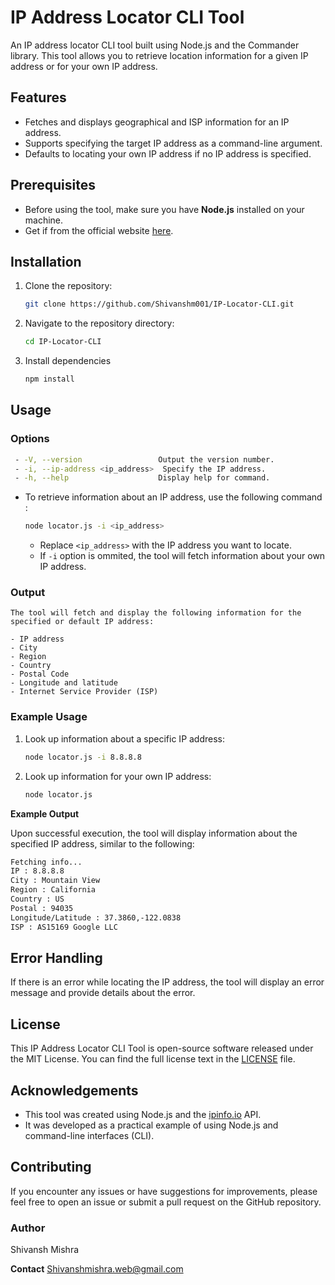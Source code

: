 # IP Address Locator CLI Tool

An IP address locator CLI tool built using Node.js and the Commander library. This tool allows you to retrieve location information for a given IP address or for your own IP address.

## Features

- Fetches and displays geographical and ISP information for an IP address.
- Supports specifying the target IP address as a command-line argument.
- Defaults to locating your own IP address if no IP address is specified.

## Prerequisites

- Before using the tool, make sure you have **Node.js** installed on your machine.
- Get if from the official website [here](https://nodejs.org/en).

## Installation


1. Clone the repository:

   ```bash
   git clone https://github.com/Shivanshm001/IP-Locator-CLI.git
    ```
2. Navigate to the repository directory:
   ```bash
   cd IP-Locator-CLI
    ```
3. Install dependencies
   ```bash
   npm install
    ```
## Usage

### Options

 ```bash
  - -V, --version                 Output the version number.
  - -i, --ip-address <ip_address>  Specify the IP address.
  - -h, --help                    Display help for command.
```
 - To retrieve information about an IP address, use the following command :
  
   ```bash
   node locator.js -i <ip_address>
   ```

   - Replace ```<ip_address>``` with the IP address you want to locate.
   - If ```-i``` option is ommited, the tool will fetch information about your own IP address.

### Output

    The tool will fetch and display the following information for the specified or default IP address:

    - IP address
    - City
    - Region
    - Country
    - Postal Code
    - Longitude and latitude
    - Internet Service Provider (ISP)


### Example Usage

 1. Look up information about a specific IP address:
  
    ```bash
    node locator.js -i 8.8.8.8
    ```

 2. Look up information for your own IP address:
    
    ```bash
    node locator.js
    ```

**Example Output**

Upon successful execution, the tool will display information about the specified IP address, 
similar to the following:

  ```bash
  Fetching info...
  IP : 8.8.8.8
  City : Mountain View
  Region : California
  Country : US
  Postal : 94035
  Longitude/Latitude : 37.3860,-122.0838
  ISP : AS15169 Google LLC
  ```

## Error Handling

If there is an error while locating the IP address, the tool will display an error message and provide details about the error.

## License

This IP Address Locator CLI Tool is open-source software released under the MIT License. 
You can find the full license text in the [LICENSE](https://github.com/Shivanshm001/IP-Locator-CLI/blob/main/LICENSE) file.

## Acknowledgements
    
- This tool was created using Node.js and the [ipinfo.io](https://ipinfo.io/) API.
- It was developed as a practical example of using Node.js and command-line interfaces (CLI).
  
## Contributing

If you encounter any issues or have suggestions for improvements,
please feel free to open an issue or submit a pull request on the GitHub repository.

### Author
Shivansh Mishra

**Contact**
Shivanshmishra.web@gmail.com